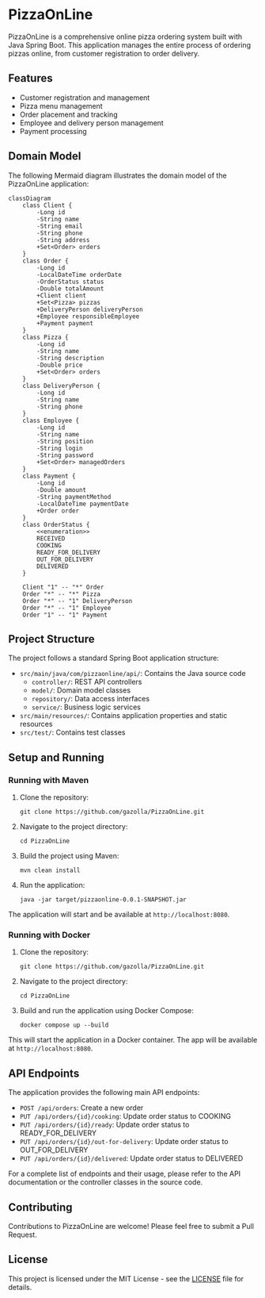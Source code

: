 
# PizzaOnLine

PizzaOnLine is a comprehensive online pizza ordering system built with Java Spring Boot. This application manages the entire process of ordering pizzas online, from customer registration to order delivery.

## Features

- Customer registration and management
- Pizza menu management
- Order placement and tracking
- Employee and delivery person management
- Payment processing

## Domain Model

The following Mermaid diagram illustrates the domain model of the PizzaOnLine application:

```mermaid
classDiagram
    class Client {
        -Long id
        -String name
        -String email
        -String phone
        -String address
        +Set<Order> orders
    }
    class Order {
        -Long id
        -LocalDateTime orderDate
        -OrderStatus status
        -Double totalAmount
        +Client client
        +Set<Pizza> pizzas
        +DeliveryPerson deliveryPerson
        +Employee responsibleEmployee
        +Payment payment
    }
    class Pizza {
        -Long id
        -String name
        -String description
        -Double price
        +Set<Order> orders
    }
    class DeliveryPerson {
        -Long id
        -String name
        -String phone
    }
    class Employee {
        -Long id
        -String name
        -String position
        -String login
        -String password
        +Set<Order> managedOrders
    }
    class Payment {
        -Long id
        -Double amount
        -String paymentMethod
        -LocalDateTime paymentDate
        +Order order
    }
    class OrderStatus {
        <<enumeration>>
        RECEIVED
        COOKING
        READY_FOR_DELIVERY
        OUT_FOR_DELIVERY
        DELIVERED
    }

    Client "1" -- "*" Order
    Order "*" -- "*" Pizza
    Order "*" -- "1" DeliveryPerson
    Order "*" -- "1" Employee
    Order "1" -- "1" Payment
```

## Project Structure

The project follows a standard Spring Boot application structure:

- `src/main/java/com/pizzaonline/api/`: Contains the Java source code
    - `controller/`: REST API controllers
    - `model/`: Domain model classes
    - `repository/`: Data access interfaces
    - `service/`: Business logic services
- `src/main/resources/`: Contains application properties and static resources
- `src/test/`: Contains test classes

## Setup and Running

### Running with Maven
1. Clone the repository:
   ```
   git clone https://github.com/gazolla/PizzaOnLine.git
   ```

2. Navigate to the project directory:
   ```
   cd PizzaOnLine
   ```

3. Build the project using Maven:
   ```
   mvn clean install
   ```

4. Run the application:
   ```
   java -jar target/pizzaonline-0.0.1-SNAPSHOT.jar
   ```

The application will start and be available at `http://localhost:8080`.

### Running with Docker

1. Clone the repository:
   ```
   git clone https://github.com/gazolla/PizzaOnLine.git
   ```

2. Navigate to the project directory:
   ```
   cd PizzaOnLine
   ```

3. Build and run the application using Docker Compose:
   ```
   docker compose up --build
   ```

This will start the application in a Docker container. The app will be available at `http://localhost:8080`.

## API Endpoints

The application provides the following main API endpoints:

- `POST /api/orders`: Create a new order
- `PUT /api/orders/{id}/cooking`: Update order status to COOKING
- `PUT /api/orders/{id}/ready`: Update order status to READY_FOR_DELIVERY
- `PUT /api/orders/{id}/out-for-delivery`: Update order status to OUT_FOR_DELIVERY
- `PUT /api/orders/{id}/delivered`: Update order status to DELIVERED

For a complete list of endpoints and their usage, please refer to the API documentation or the controller classes in the source code.

## Contributing

Contributions to PizzaOnLine are welcome! Please feel free to submit a Pull Request.

## License

This project is licensed under the MIT License - see the [LICENSE](LICENSE) file for details.
